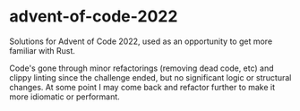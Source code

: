 # advent-of-code-2022

Solutions for Advent of Code 2022, used as an opportunity to get more familiar with Rust.

Code's gone through minor refactorings (removing dead code, etc) and clippy linting since the challenge ended, but no significant logic or structural changes. At some point I may come back and refactor further to make it more idiomatic or performant.

